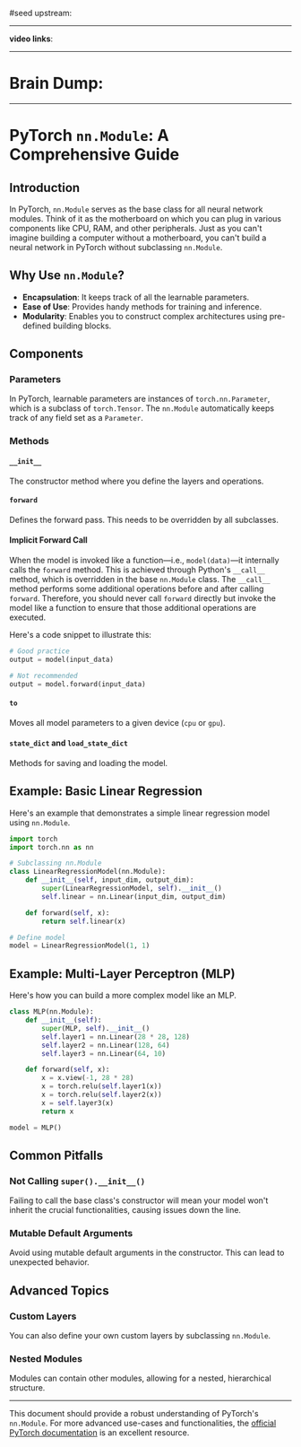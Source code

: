 #seed 
upstream:

---

**video links**: 

---

# Brain Dump: 


--- 

# PyTorch `nn.Module`: A Comprehensive Guide

## Introduction

In PyTorch, `nn.Module` serves as the base class for all neural network modules. Think of it as the motherboard on which you can plug in various components like CPU, RAM, and other peripherals. Just as you can't imagine building a computer without a motherboard, you can't build a neural network in PyTorch without subclassing `nn.Module`.

## Why Use `nn.Module`?

- **Encapsulation**: It keeps track of all the learnable parameters.
- **Ease of Use**: Provides handy methods for training and inference.
- **Modularity**: Enables you to construct complex architectures using pre-defined building blocks.

## Components

### Parameters

In PyTorch, learnable parameters are instances of `torch.nn.Parameter`, which is a subclass of `torch.Tensor`. The `nn.Module` automatically keeps track of any field set as a `Parameter`.

### Methods

#### `__init__`
The constructor method where you define the layers and operations.

#### `forward`
Defines the forward pass. This needs to be overridden by all subclasses.
#### Implicit Forward Call

When the model is invoked like a function—i.e., `model(data)`—it internally calls the `forward` method. This is achieved through Python's `__call__` method, which is overridden in the base `nn.Module` class. The `__call__` method performs some additional operations before and after calling `forward`. Therefore, you should never call `forward` directly but invoke the model like a function to ensure that those additional operations are executed.

Here's a code snippet to illustrate this:
```python 
# Good practice
output = model(input_data)

# Not recommended
output = model.forward(input_data)

```

#### `to`
Moves all model parameters to a given device (`cpu` or `gpu`).

#### `state_dict` and `load_state_dict`
Methods for saving and loading the model.

## Example: Basic Linear Regression

Here's an example that demonstrates a simple linear regression model using `nn.Module`.

```python
import torch
import torch.nn as nn

# Subclassing nn.Module
class LinearRegressionModel(nn.Module):
    def __init__(self, input_dim, output_dim):
        super(LinearRegressionModel, self).__init__()
        self.linear = nn.Linear(input_dim, output_dim)

    def forward(self, x):
        return self.linear(x)

# Define model
model = LinearRegressionModel(1, 1)
```

## Example: Multi-Layer Perceptron (MLP)

Here's how you can build a more complex model like an MLP.

```python
class MLP(nn.Module):
    def __init__(self):
        super(MLP, self).__init__()
        self.layer1 = nn.Linear(28 * 28, 128)
        self.layer2 = nn.Linear(128, 64)
        self.layer3 = nn.Linear(64, 10)

    def forward(self, x):
        x = x.view(-1, 28 * 28)
        x = torch.relu(self.layer1(x))
        x = torch.relu(self.layer2(x))
        x = self.layer3(x)
        return x

model = MLP()
```

## Common Pitfalls

### Not Calling `super().__init__()`
Failing to call the base class's constructor will mean your model won't inherit the crucial functionalities, causing issues down the line.

### Mutable Default Arguments
Avoid using mutable default arguments in the constructor. This can lead to unexpected behavior.

## Advanced Topics

### Custom Layers
You can also define your own custom layers by subclassing `nn.Module`.

### Nested Modules
Modules can contain other modules, allowing for a nested, hierarchical structure.

---

This document should provide a robust understanding of PyTorch's `nn.Module`. For more advanced use-cases and functionalities, the [official PyTorch documentation](https://pytorch.org/docs/stable/nn.html#module) is an excellent resource.
